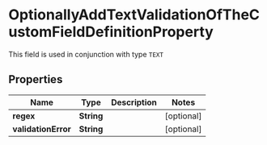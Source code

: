 

# OptionallyAddTextValidationOfTheCustomFieldDefinitionProperty

This field is used in conjunction with type `TEXT`

## Properties

| Name | Type | Description | Notes |
|------------ | ------------- | ------------- | -------------|
|**regex** | **String** |  |  [optional] |
|**validationError** | **String** |  |  [optional] |




